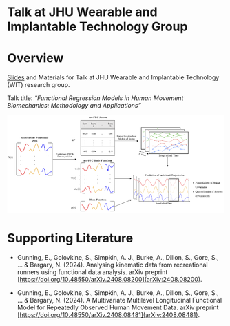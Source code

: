 Talk at JHU Wearable and Implantable Technology Group
================

# Overview

[Slides](JHU_Talk.pdf) and Materials for Talk at JHU Wearable and
Implantable Technology (WIT) research group.

Talk title: *“Functional Regression Models in Human Movement
Biomechanics: Methodology and Applications”*

![](figures/methods-schematic.png)

# Supporting Literature

- Gunning, E., Golovkine, S., Simpkin, A. J., Burke, A., Dillon, S.,
  Gore, S., … & Bargary, N. (2024). Analysing kinematic data from
  recreational runners using functional data analysis. arXiv preprint
  [https://doi.org/10.48550/arXiv.2408.08200](arXiv:2408.08200).

- Gunning, E., Golovkine, S., Simpkin, A. J., Burke, A., Dillon, S.,
  Gore, S., … & Bargary, N. (2024). A Multivariate Multilevel
  Longitudinal Functional Model for Repeatedly Observed Human Movement
  Data. arXiv preprint
  [https://doi.org/10.48550/arXiv.2408.08481](arXiv:2408.08481).
